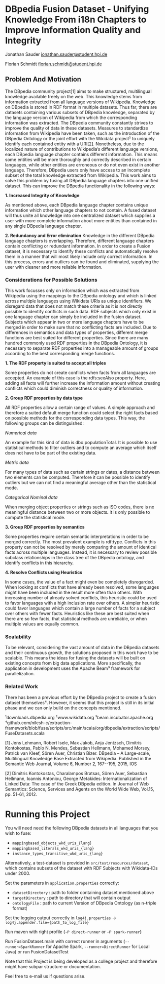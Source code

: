 # DBpedia Fusion Dataset - Unifying Knowledge From i18n Chapters to Improve Information Quality and Integrity

Jonathan Sauder <jonathan.sauder@student.hpi.de>

Florian Schmidt <florian.schmidt@student.hpi.de>

## Problem And Motivation

The DBpedia community project[1] aims to make structured, multilingual knowledge available freely on the web. This knowledge stems from information extracted from all language versions of Wikipedia. Knowledge on DBpedia is stored in RDF format in multiple datasets. Thus far, there are datasets containing various subsets of DBpedia knowledge, separated by the language version of Wikipedia from which the corresponding information was extracted. The DBpedia community constantly strives to improve the quality of data in these datasets. Measures to standardize information from Wikipedia have been taken, such as the introduction of the DBpedia Ontology or the joint effort with the Wikidata project² to uniquely identify each contained entity with a URI[2]. Nonetheless, due to the localized nature of contributions to Wikipedia’s different language versions, each DBpedia language chapter contains different information. This means some entities will be more thoroughly and correctly described in certain languages, while other entities are erroneous or do not even exist in another language.  Therefore, DBpedia users only have access to an incomplete subset of the total knowledge extracted from Wikipedia. This work aims to solve this problem by fusing all DBpedia language chapters into one unified dataset. This can improve the DBpedia functionality in the following ways:

**1. Increased Integrity of Knowledge**

As mentioned above, each DBpedia language chapter contains unique information which other language chapters to not contain. A fused dataset will thus unite all knowledge into one centralized dataset which supplies a user with more complete information about more entities than contained in any single DBpedia language chapter.

**2. Redundancy and Error elimination**
Knowledge in the different DBpedia language chapters is overlapping. Therefore, different language chapters contain conflicting or redundant information. In order to create a Fusion dataset, it is necessary to identify these conflicts and automatically resolve them in a manner that will most likely include only correct information. In this process, errors and outliers can be found and eliminated, supplying the user with cleaner and more reliable information.

### Considerations for Possible Solutions

This work focusses only on information which was extracted from Wikipedia using the mappings to the DBpedia ontology and which is linked across multiple languages using Wikidata URIs as unique identifiers. We disregard data that does not match these criteria as it is not directly possible to identify conflicts in such data. RDF subjects which only exist in one language chapter can simply be included in the fusion dataset. Subjects which appear in two or more language chapters have to be merged in order to make sure that no conflicting facts are included. Due to differences in semantics and data types of properties, different merge functions are best suited for different properties. Since there are many hundred commonly used RDF properties in the DBpedia Ontology, it is necessary to separate RDF properties into a manageable amount of groups according to the best corresponding merge functions.

**1. The RDF property is suited to accept all triples**

Some properties do not create conflicts when facts from all languages are accepted. An example of this case is the rdfs:seeAlso property. Here, adding all facts will further increase the information amount without creating conflicts which could diminish correctness or quality of information.

**2. Group RDF properties by data type**

All RDF properties allow a certain range of values. A simple approach and therefore a suited default merge function could select the right facts based on possible methods for the corresponding data types. This way, the following groups can be distinguished:

*Numerical data*

An example for this kind of data is dbo:populationTotal. It is possible to use statistical methods to filter outliers and to compute an average which itself does not have to be part of the existing data.

*Metric data*

For many types of data such as certain strings or dates, a distance between two elements can be computed. Therefore it can be possible to identify outliers but we can not find a meaningful average other than the statistical mode.

*Categorical Nominal data*

When merging object properties or strings such as ISO codes, there is no meaningful distance between two or more objects. It is only possible to compute the statistical mode.

**3. Group RDF properties by semantics**

Some properties require certain semantic interpretations in order to be merged correctly. The most prevalent example is rdf:type. Conflicts in this property can not be resolved by merely comparing the amount of identical facts across multiple languages. Instead, it is necessary to review possible subclass relationships in the class tree of the DBpedia ontology, and identify conflicts in this hierarchy.

**4. Resolve Conflicts using Heuristics**

In some cases, the value of a fact might even be completely disregarded. When looking at conflicts that have already been resolved, some languages might have been included in the result more often than others. With increasing number of already solved conflicts, this heuristic could be used to favor languages with a high inclusion rate over others. A simpler heuristic could favor languages which contain a large number of facts for a subject over others with fewer facts. Heuristics like these are best suited when there are so few facts, that statistical methods are unreliable, or when multiple values are equally common.


### Scalability

To be relevant, considering the vast amount of data in the DBpedia datasets and their continuous growth, the solutions proposed in this work have to be scalable. This means the ideas for fusing the datasets will be built on existing concepts from big data applications. More specifically, the application in development uses the Apache Beam³ framework for parallelization.

### Related Work

There has been a previous effort by the DBpedia project to create a fusion dataset themselves⁴. However, it seems that this project is still in its initial phase and we can only build on the concepts mentioned.

¹downloads.dbpedia.org
²www.wikidata.org
³beam.incubator.apache.org
⁴github.com/nilesh-c/extraction-framework/blob/fuse/scripts/src/main/scala/org/dbpedia/extraction/scripts/FuseDatasets.scala


[1]    Jens Lehmann, Robert Isele, Max Jakob, Anja Jentzsch, Dimitris Kontokostas, Pablo N. Mendes, Sebastian Hellmann, Mohamed Morsey, Patrick van Kleef, Sören Auer, Christian Bizer. DBpedia – A Large-scale, Multilingual Knowledge Base Extracted from Wikipedia. Published in the Semantic Web Journal, Volume 6, Number 2, 167--195, 2015, IOS


[2]    Dimitris Kontokostas, Charalampos Bratsas, Sören Auer, Sebastian Hellmann, Ioannis Antoniou, George Metakides: Internationalization of Linked Data: The case of the Greek DBpedia edition. In Journal of Web Semantics: Science, Services and Agents on the World Wide Web, Vol.15, pp. 51-61, 2012.




# Running this Project

You will need need the following DBpedia datasets in all languages that you wish to fuse:

- `mappingbased_objects_wkd_uris_{lang}`
- `mappingbased_literals_wkd_uris_{lang}`
- `instance_types_transitive_wkd_uris_{lang}`

Alternatively, a test-dataset is provided in `src/test/resources/dataset`, which contains subsets of the dataset with RDF Subjects with Wikidata-IDs under 2000.

Set the parameters in `application.properties` correctly:

- `datasetDirectory` : path to folder containing dataset mentioned above
- `targetDirectory` : path to directory that will contain output
- `ontologyFile` : path to current Version of DBpedia Ontology (as n-triple format)

Set the logging output correctly in `log4j.properties` -> `log4j.appender.file={path_to_log_file}`

Run maven with right profile (`-P direct-runner` or `-P spark-runner`)

Run FusionDataset.main with correct runner in arguments (`--runner=SparkRunner` for Apache Spark, `--runner=DirectRunner` for Local Java) or run FusionDatasetTest

Note that this Project is being developed as a college project and therefore might have subpar structure or documentation.

Feel free to e-mail us if questions arise.